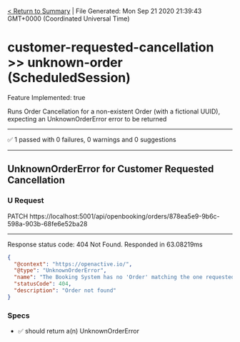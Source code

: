 [< Return to Summary](summary.md) | File Generated: Mon Sep 21 2020 21:39:43 GMT+0000 (Coordinated Universal Time)

# customer-requested-cancellation >> unknown-order (ScheduledSession)

Feature Implemented: true

Runs Order Cancellation for a non-existent Order (with a fictional UUID), expecting an UnknownOrderError error to be returned

---

✅ 1 passed with 0 failures, 0 warnings and 0 suggestions 

---


## UnknownOrderError for Customer Requested Cancellation

### U Request
PATCH https://localhost:5001/api/openbooking/orders/878ea5e9-9b6c-598a-903b-68fe6e52ba28

---

Response status code: 404 Not Found. Responded in 63.08219ms
```json
{
  "@context": "https://openactive.io/",
  "@type": "UnknownOrderError",
  "name": "The Booking System has no 'Order' matching the one requested.",
  "statusCode": 404,
  "description": "Order not found"
}
```
### Specs
* ✅ should return a(n) UnknownOrderError


